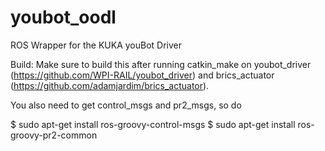 youbot_oodl
===========

ROS Wrapper for the KUKA youBot Driver


Build: Make sure to build this after running catkin_make on youbot_driver (https://github.com/WPI-RAIL/youbot_driver) and brics_actuator (https://github.com/adamjardim/brics_actuator).

You also need to get control_msgs and pr2_msgs, so do

$ sudo apt-get install ros-groovy-control-msgs
$ sudo apt-get install ros-groovy-pr2-common
